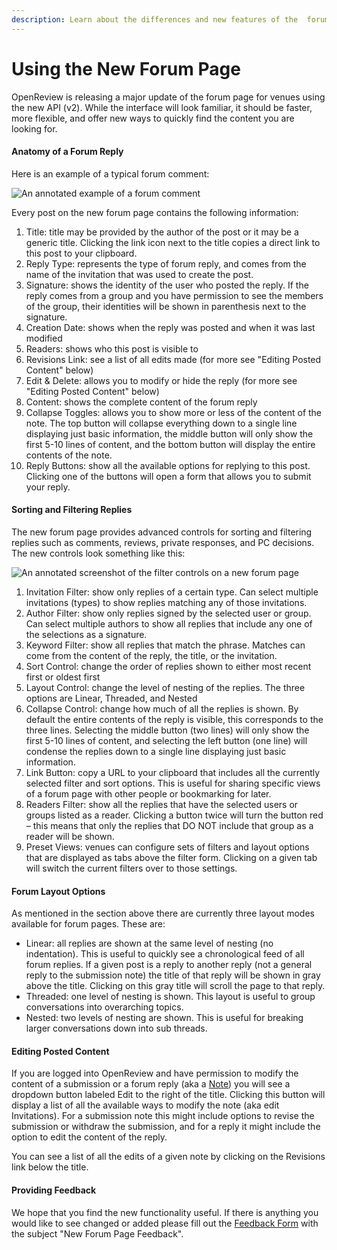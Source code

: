 ```yaml
---
description: Learn about the differences and new features of the  forum page.
---
```


# Using the New Forum Page

OpenReview is releasing a major update of the forum page for venues using the new API (v2). While the interface will look familiar, it should be faster, more flexible, and offer new ways to quickly find the content you are looking for.

#### Anatomy of a Forum Reply

Here is an example of a typical forum comment:

![An annotated example of a forum comment](<../.gitbook/assets/Screen Shot 2022-07-06 at 8.33.36 PM (1).png>)

Every post on the new forum page contains the following information:

1. Title: title may be provided by the author of the post or it may be a generic title. Clicking the link icon next to the title copies a direct link to this post to your clipboard.
2. Reply Type: represents the type of forum reply, and comes from the name of the invitation that was used to create the post.
3. Signature: shows the identity of the user who posted the reply. If the reply comes from a group and you have permission to see the members of the group, their identities will be shown in parenthesis next to the signature.
4. Creation Date: shows when the reply was posted and when it was last modified
5. Readers: shows who this post is visible to
6. Revisions Link: see a list of all edits made (for more see "Editing Posted Content" below)
7. Edit & Delete: allows you to modify or hide the reply (for more see "Editing Posted Content" below)
8. Content: shows the complete content of the forum reply
9. Collapse Toggles: allows you to show more or less of the content of the note. The top button will collapse everything down to a single line displaying just basic information, the middle button will only show the first 5-10 lines of content, and the bottom button will display the entire contents of the note.
10. Reply Buttons: show all the available options for replying to this post. Clicking one of the buttons will open a form that allows you to submit your reply.&#x20;

#### Sorting and Filtering Replies

The new forum page provides advanced controls for sorting and filtering replies such as comments, reviews, private responses, and PC decisions. The new controls look something like this:

![An annotated screenshot of the filter controls on a new forum page](<../.gitbook/assets/Screen Shot 2022-06-30 at 4.24.36 PM.png>)

1. Invitation Filter: show only replies of a certain type. Can select multiple invitations (types) to show replies matching any of those invitations.
2. Author Filter: show only replies signed by the selected user or group. Can select multiple authors to show all replies that include any one of the selections as a signature.
3. Keyword Filter: show all replies that match the phrase. Matches can come from the content of the reply, the title, or the invitation.
4. Sort Control: change the order of replies shown to either most recent first or oldest first
5. Layout Control: change the level of nesting of the replies. The three options are Linear, Threaded, and Nested
6. Collapse Control: change how much of all the replies is shown. By default the entire contents of the reply is visible, this corresponds to the three lines. Selecting the middle button (two lines) will only show the first 5-10 lines of content, and selecting the left button (one line) will condense the replies down to a single line displaying just basic information.
7. Link Button: copy a URL to your clipboard that includes all the currently selected filter and sort options. This is useful for sharing specific views of a forum page with other people or bookmarking for later.
8. Readers Filter: show all the replies that have the selected users or groups listed as a reader. Clicking a button twice will turn the button red – this means that only the replies that DO NOT include that group as a reader will be shown.
9. Preset Views: venues can configure sets of filters and layout options that are displayed as tabs above the filter form. Clicking on a given tab will switch the current filters over to those settings.

#### Forum Layout Options

As mentioned in the section above there are currently three layout modes available for forum pages. These are:

* Linear: all replies are shown at the same level of nesting (no indentation). This is useful to quickly see a chronological feed of all forum replies. If a given post is a reply to another reply (not a general reply to the submission note) the title of that reply will be shown in gray above the title. Clicking on this gray title will scroll the page to that reply.
* Threaded: one level of nesting is shown. This layout is useful to group conversations into overarching topics.
* Nested: two levels of nesting are shown. This is useful for breaking larger conversations down into sub threads.

#### Editing Posted Content

If you are logged into OpenReview and have permission to modify the content of a submission or a forum reply (aka a [Note](broken-reference)) you will see a dropdown button labeled Edit to the right of the title. Clicking this button will display a list of all the available ways to modify the note (aka edit Invitations). For a submission note this might include options to revise the submission or withdraw the submission, and for a reply it might include the option to edit the content of the reply.

You can see a list of all the edits of a given note by clicking on the Revisions link below the title.

#### Providing Feedback

We hope that you find the new functionality useful. If there is anything you would like to see changed or added please fill out the [Feedback Form](https://openreview.net/contact) with the subject "New Forum Page Feedback".
